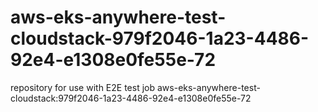 # aws-eks-anywhere-test-cloudstack-979f2046-1a23-4486-92e4-e1308e0fe55e-72
repository for use with E2E test job aws-eks-anywhere-test-cloudstack:979f2046-1a23-4486-92e4-e1308e0fe55e-72
